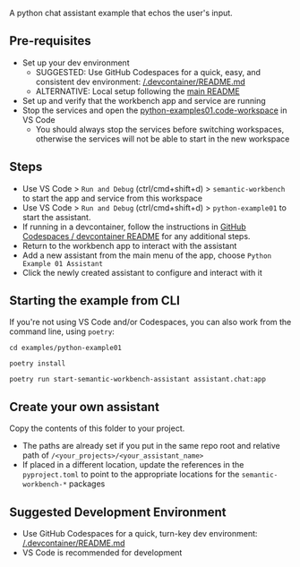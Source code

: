 A python chat assistant example that echos the user's input.

## Pre-requisites

- Set up your dev environment
  - SUGGESTED: Use GitHub Codespaces for a quick, easy, and consistent dev
    environment: [/.devcontainer/README.md](../../.devcontainer/README.md)
  - ALTERNATIVE: Local setup following the [main README](../../README.md#quick-start---local-development-environment)
- Set up and verify that the workbench app and service are running
- Stop the services and open the [python-examples01.code-workspace](./python-examples01.code-workspace) in VS Code
  - You should always stop the services before switching workspaces, otherwise the services will not be able to start in the new workspace

## Steps

- Use VS Code > `Run and Debug` (ctrl/cmd+shift+d) > `semantic-workbench` to start the app and service from this workspace
- Use VS Code > `Run and Debug` (ctrl/cmd+shift+d) > `python-example01` to start the assistant.
- If running in a devcontainer, follow the instructions in [GitHub Codespaces / devcontainer README](../../.devcontainer/README.md#start-the-app-and-service) for any additional steps.
- Return to the workbench app to interact with the assistant
- Add a new assistant from the main menu of the app, choose `Python Example 01 Assistant`
- Click the newly created assistant to configure and interact with it

## Starting the example from CLI

If you're not using VS Code and/or Codespaces, you can also work from the
command line, using `poetry`:

```
cd examples/python-example01

poetry install

poetry run start-semantic-workbench-assistant assistant.chat:app
```

## Create your own assistant

Copy the contents of this folder to your project.

- The paths are already set if you put in the same repo root and relative path of `/<your_projects>/<your_assistant_name>`
- If placed in a different location, update the references in the `pyproject.toml` to point to the appropriate locations for the `semantic-workbench-*` packages

## Suggested Development Environment

- Use GitHub Codespaces for a quick, turn-key dev environment: [/.devcontainer/README.md](../../.devcontainer/README.md)
- VS Code is recommended for development
